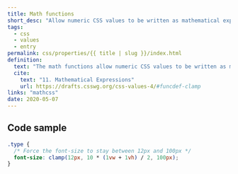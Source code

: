 ```yaml
---
title: Math functions
short_desc: "Allow numeric CSS values to be written as mathematical expressions."
tags:
  - css
  - values
  - entry
permalink: css/properties/{{ title | slug }}/index.html
definition:
  text: "The math functions allow numeric CSS values to be written as mathematical expressions."
  cite:
    text: "11. Mathematical Expressions"
    url: https://drafts.csswg.org/css-values-4/#funcdef-clamp
links: "mathcss"
date: 2020-05-07
---
```


<h2 class="h3"><span>Code sample</span></h2>

```css
.type {
  /* Force the font-size to stay between 12px and 100px */
  font-size: clamp(12px, 10 * (1vw + 1vh) / 2, 100px);
}
```
